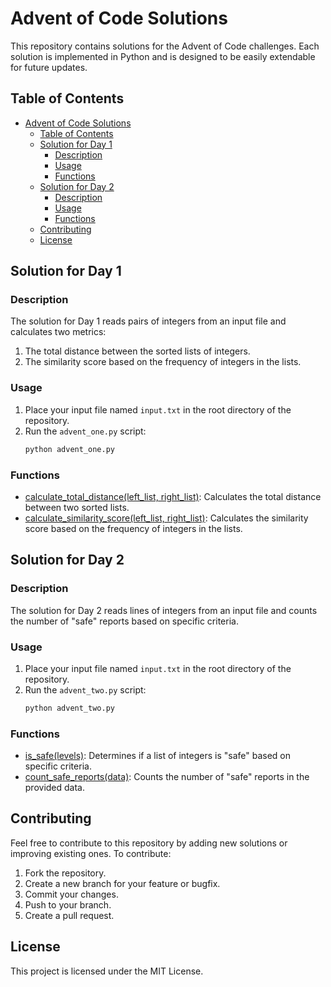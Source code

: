 # Advent of Code Solutions

This repository contains solutions for the Advent of Code challenges. Each solution is implemented in 
Python and is designed to be easily extendable for future updates.

## Table of Contents
- [Advent of Code Solutions](#advent-of-code-solutions)
  - [Table of Contents](#table-of-contents)
  - [Solution for Day 1](#solution-for-day-1)
    - [Description](#description)
    - [Usage](#usage)
    - [Functions](#functions)
  - [Solution for Day 2](#solution-for-day-2)
    - [Description](#description-1)
    - [Usage](#usage-1)
    - [Functions](#functions-1)
  - [Contributing](#contributing)
  - [License](#license)

## Solution for Day 1

### Description
The solution for Day 1 reads pairs of integers from an input file and calculates two metrics:
1. The total distance between the sorted lists of integers.
2. The similarity score based on the frequency of integers in the lists.

### Usage
1. Place your input file named `input.txt` in the root directory of the repository.
2. Run the `advent_one.py` script:
    ```sh
    python advent_one.py
    ```

### Functions
- [calculate_total_distance(left_list, right_list)](advent_one.py): Calculates the total 
distance between two sorted lists.
- [calculate_similarity_score(left_list, right_list)](advent_one.py): Calculates the 
similarity score based on the frequency of integers in the lists.

## Solution for Day 2

### Description
The solution for Day 2 reads lines of integers from an input file and counts the number of "safe" reports based on specific criteria.

### Usage
1. Place your input file named `input.txt` in the root directory of the repository.
2. Run the `advent_two.py` script:
    ```sh
    python advent_two.py
    ```

### Functions
- [is_safe(levels)](advent_two.py): Determines if a list of integers is "safe" based on specific criteria.
- [count_safe_reports(data)](advent_two.py): Counts the number of "safe" reports in the provided data.

## Contributing
Feel free to contribute to this repository by adding new solutions or improving existing ones. To 
contribute:
1. Fork the repository.
2. Create a new branch for your feature or bugfix.
3. Commit your changes.
4. Push to your branch.
5. Create a pull request.

## License
This project is licensed under the MIT License.